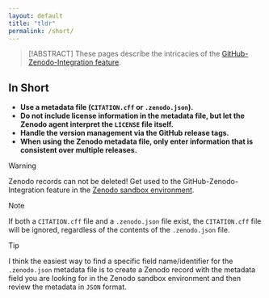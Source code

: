 ```yaml
---
layout: default
title: "tldr"
permalink: /short/
---
```

> [!ABSTRACT] 
> These pages describe the intricacies of the [GitHub-Zenodo-Integration feature](https://help.zenodo.org/docs/profile/linking-accounts/).

## In Short


- **Use a metadata file (`CITATION.cff` or `.zenodo.json`).**
- **Do not include license information in the metadata file, but let the Zenodo agent interpret the `LICENSE` file itself.**
- **Handle the version management via the GitHub release tags.**
- **When using the Zenodo metadata file, only enter information that is consistent over multiple releases.**

> [!WARNING]
> Zenodo records can not be deleted! Get used to the GitHub-Zenodo-Integration feature in the [Zenodo sandbox environment](https://sandbox.zenodo.org/login/). 

> [!NOTE]
>  If both a `CITATION.cff` file and a `.zenodo.json` file exist, the `CITATION.cff` file will be ignored, regardless of the contents of the `.zenodo.json` file.

> [!TIP]
> I think the easiest way to find a specific field name/identifier for the `.zenodo.json` metadata file is to create a Zenodo record with the metadata field you are looking for in the Zenodo sandbox environment and then review the metadata in `JSON` format. 